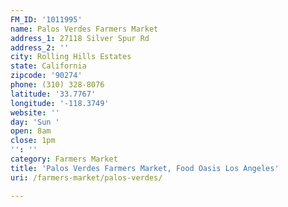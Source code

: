 ```yaml
---
FM_ID: '1011995'
name: Palos Verdes Farmers Market
address_1: 27118 Silver Spur Rd
address_2: ''
city: Rolling Hills Estates
state: California
zipcode: '90274'
phone: (310) 328-8076
latitude: '33.7767'
longitude: '-118.3749'
website: ''
day: 'Sun '
open: 8am
close: 1pm
'': ''
category: Farmers Market
title: 'Palos Verdes Farmers Market, Food Oasis Los Angeles'
uri: /farmers-market/palos-verdes/

---
```

